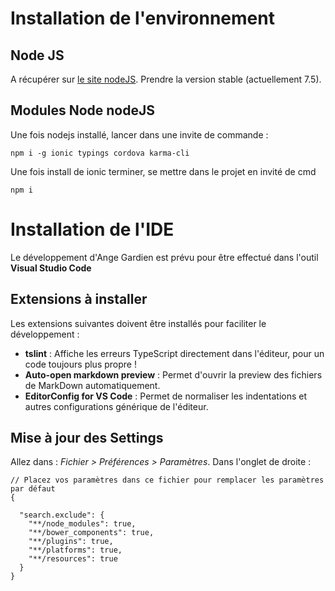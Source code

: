 # Installation de l'environnement

## Node JS

A récupérer sur [le site nodeJS](https://nodejs.org). Prendre la version stable (actuellement 7.5).

## Modules Node nodeJS
Une fois nodejs installé, lancer dans une invite de commande :
```
npm i -g ionic typings cordova karma-cli
```
Une fois install de ionic terminer, se mettre dans le projet en invité de cmd
```
npm i 
```
# Installation de l'IDE

Le développement d'Ange Gardien est prévu pour être effectué dans l'outil __Visual Studio Code__

## Extensions à installer

Les extensions suivantes doivent être installés pour faciliter le développement :
* __tslint__ : Affiche les erreurs TypeScript directement dans l'éditeur, pour un code toujours plus propre !
* __Auto-open markdown preview__ : Permet d'ouvrir la preview des fichiers de MarkDown automatiquement.
* __EditorConfig for VS Code__ : Permet de normaliser les indentations et autres configurations générique de l'éditeur.

## Mise à jour des Settings

Allez dans : _Fichier > Préférences > Paramètres_. Dans l'onglet de droite :
```
// Placez vos paramètres dans ce fichier pour remplacer les paramètres par défaut
{

  "search.exclude": {
    "**/node_modules": true,
    "**/bower_components": true,
    "**/plugins": true,
    "**/platforms": true,
    "**/resources": true
  }
}
```
